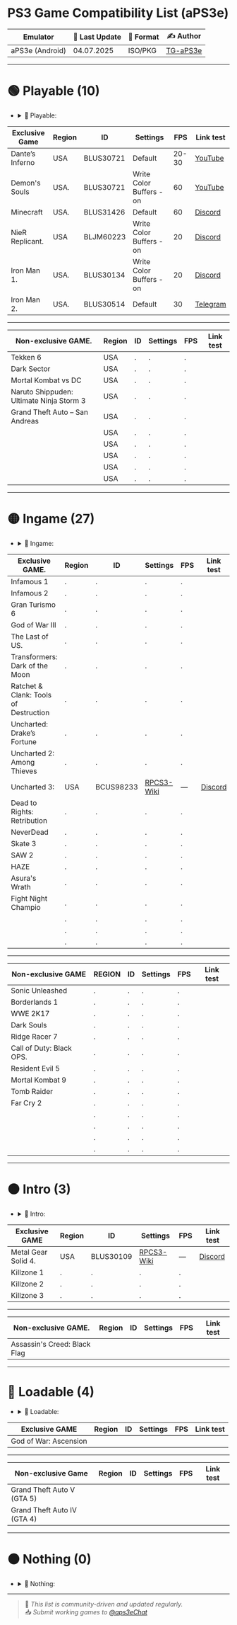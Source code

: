 # PS3 Game Compatibility List (aPS3e)

|    Emulator       | 📆 Last Update | 📌 Format        | ✍️ Author |
|-------------------|----------------|------------------|-----------|
| aPS3e (Android)   | 04.07.2025     | ISO/PKG          | [TG-aPS3e](https://t.me/aps3e) |

---

# 🟢 Playable (10) 
- <details> <summary>📜 Playable:</summary>
    Games that can be completed with playable performance and no game-breaking glitches`
|     Exclusive Game          | Region | ID        | Settings | FPS   | Link test |
|-----------------------------|--------|-----------|----------|-------|-----------|
| Dante’s Inferno             | USA    | BLUS30721 | Default  | 20-30 | [YouTube](https://youtu.be/VuOq6x7rTpA?si=FKHJ2PKbtVZjj9dg)| 
| Demon's Souls               | USA.   | BLUS30721 | Write Color Buffers - on    | 60 | [YouTube](https://youtu.be/Tyel9zFYpGw?si=wcvwLFDWlL223dWs) |
| Minecraft                   | USA.   | BLUS31426 | Default  | 60    | [Discord](https://discord.com/channels/1341258622348431400/1343170862374977567/1389226225146531901) |
| NieR Replicant.             | USA    | BLJM60223 | Write Color Buffers - on | 20 | [Discord](https://discord.com/channels/1341258622348431400/1343170862374977567/1388488544992891001) |
| Iron Man 1.                 | USA.   | BLUS30134 | Write Color Buffers - on | 20 | [Discord](https://discord.com/channels/1341258622348431400/1343170862374977567/1387876907231740116) |
| Iron Man 2.                 | USA.   | BLUS30514 | Default  | 30 | [Telegram](https://t.me/aps3eChat/16440) |
---                                                              
|Non-exclusive GAME.          | Region | ID | Settings | FPS | Link test |
|-----------------------------|--------|----|----------|-----|---------|
| Tekken 6                    | USA    |.   |.         |.    |
| Dark Sector                 | USA    |.   |.         |.    |
| Mortal Kombat vs DC         | USA    |.   |.         |.    |
| Naruto Shippuden: Ultimate Ninja Storm 3 | USA |. |.        |.    |
| Grand Theft Auto – San Andreas| USA  |.   |.         |.    |
|                             | USA    |.   |.         |.    |
|                             | USA    |.   |.         |.    |
|                             | USA    |.   |.         |.    |
|                             | USA    |.   |.         |.    |
|                             | USA    |.   |.         |.    |

---

# 🟡 Ingame (27)
- <details> <summary>📜 Ingame:</summary>
   Games that run but have serious glitches, performance issues, or can’t be finished
|Exclusive GAME.              | Region | ID        | Settings | FPS   | Link test |
|-----------------------------|--------|-----------|----------|-----|-----------|
| Infamous 1                  |.       |.          |.         |.    |
| Infamous 2                  |.       |.          |.         |.    |
| Gran Turismo 6              |.       |.          |.         |.    |
| God of War III              |.       |.          |.         |.    |
| The Last of US.             |.       |.          |.         |.    |
| Transformers: Dark of the Moon |.    |.          |.         |.    |
| Ratchet & Clank: Tools of Destruction|.          |.   |.         |.    |
| Uncharted: Drake’s Fortune  |.       |.          |.         |.    |    
| Uncharted 2: Among Thieves  |.       |.          |.            |.    |
| Uncharted 3:                | USA    | BCUS98233 | [RPCS3-Wiki](https://wiki.rpcs3.net/index.php?title=Uncharted_3%3A_Drake%27s_Deception)   | —    | [Discord](https://discord.com/channels/1341258622348431400/1342235536550526986/1390279046415253554) 
| Dead to Rights: Retribution |.       |.   |.         |.    |
| NeverDead                   |.       |.   |.         |.    |
| Skate 3                     |.       |.   |.         |.    |
| SAW 2                       |.       |.   |.         |.    |
| HAZE                        |.       |.   |.         |.    |
| Asura's Wrath               |.       |.   |.         |.    |
| Fight Night Champio         |.       |.   |.         |.    |
|                             |.       |.   |.         |.    |
|                             |.       |.   |.         |.    |
|                             |.       |.   |.         |.    |
---
|   Non-exclusive GAME        | REGION | ID | Settings | FPS | Link test |
|-----------------------------|--------|----|----------|-----|-----------|
| Sonic Unleashed             |.       |.   |.         |.    |
| Borderlands 1               |.       |.   |.         |.    |
| WWE 2K17                    |.       |.   |.         |.    |
| Dark Souls                  |.       |.   |.         |.    |
| Ridge Racer 7               |.       |.   |.         |.    |
| Call of Duty: Black OPS.    |.       |.   |.         |.    |
| Resident Evil 5             |.       |.   |.         |.    |
| Mortal Kombat 9             |.       |.   |.         |.    |
| Tomb Raider                 |.       |.   |.         |.    |
| Far Cry 2                   |.       |.   |.         |.    |
|                             |.       |.   |.         |.    |
|                             |.       |.   |.         |.    |
|                             |.       |.   |.         |.    |
|                             |.       |.   |.         |.    |
---
# 🟠 Intro (3)
- <details> <summary>📜 Intro:</summary>
  Games that show menus or intro scenes but don’t progress further`
|    Exclusive GAME           | Region | ID        | Settings | FPS | Link test   |
|-----------------------------|--------|-----------|----------|-----|-------------|
| Metal Gear Solid 4.         | USA    | BLUS30109 | [RPCS3-Wiki](https://wiki.rpcs3.net/index.php?title=Uncharted_3%3A_Drake%27s_Deception) | — | [Discord](https://discord.com/channels/1341258622348431400/1342235536550526986/1390109393646911498) 
| Killzone 1                  |.       |.          |.         |.    |
| Killzone 2                  |.       |.          |.         |.    |               
| Killzone 3                  |.       |.          |.         |.    |
---
|    Non-exclusive GAME.      | Region | ID | Settings | FPS | Link test |
|-----------------------------|--------|----|----------|-----|-----------|
| Assassin's Creed: Black Flag|        |    |          |     |           |
---

# 🔴 Loadable (4)
- <details> <summary>📜 Loadable:</summary>
  Games that display a black screen with a framerate counter`
|    Exclusive GAME           | Region | ID | Settings | FPS | Link test |
|-----------------------------|--------|----|----------|-----|-----------|
| God of War: Ascension       |        |    |          |     |           |
---
|    Non-exclusive Game       | Region | ID | Settings | FPS | Link test |
|-----------------------------|--------|----|----------|-----|-----------|
| Grand Theft Auto V (GTA 5)  |        |    |          |     |           |
| Grand Theft Auto IV (GTA 4) |        |    |          |     |           |
---

# ⚫ Nothing (0)
- <details> <summary>📜 Nothing:</summary>
   Games that do not initialize or crash instantly.
---

> 🔄 *This list is community-driven and updated regularly.*  
> 📥 *Submit working games to [@aps3eChat](https://t.me/aps3eChat)*
